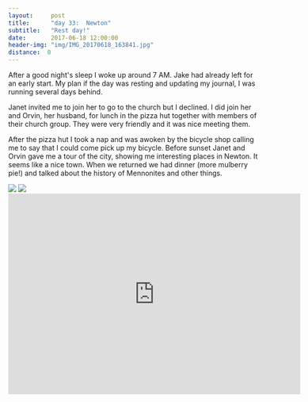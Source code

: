 ```yaml
---
layout:     post
title:      "day 33:  Newton"
subtitle:   "Rest day!"
date:       2017-06-18 12:00:00
header-img: "img/IMG_20170618_163841.jpg"
distance:  0
---
```


After a good night's sleep I woke up around 7 AM.
Jake had already left for an early start.
My plan if the day was resting and updating my journal, I was running several days behind.

Janet invited me to join her to go to the church but I declined.
I did join her and Orvin, her husband, for lunch in the pizza hut together with members of their church group.
They were very friendly and it was nice meeting them.

After the pizza hut I took a nap and was awoken by the bicycle shop calling me to say that I could come pick up my bicycle.
Before sunset Janet and Orvin gave me a tour of the city, showing me interesting places in Newton.
It seems like a nice town.
When we returned we had dinner (more mulberry pie!) and talked about the history of Mennonites and other things.


<img src="{{ site.baseurl }}/img/IMG_20170618_162136.jpg">
<span class="caption text-muted"></span>

<img src="{{ site.baseurl }}/img/IMG_20170618_192935.jpg">
<span class="caption text-muted"></span>


<iframe height='405' width='590' frameborder='0' allowtransparency='true' scrolling='no' src='https://www.strava.com/activities/1043437110/embed/c6e77fd4c00a4ab49e6533feacb16482abfd50d1'></iframe>
